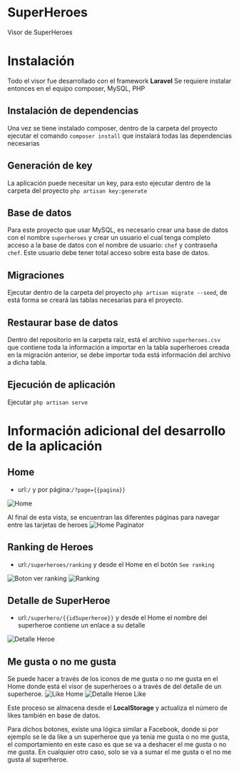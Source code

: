 # SuperHeroes
Visor de SuperHeroes

# Instalación
Todo el visor fue desarrollado con el framework **Laravel**
Se requiere instalar entonces en el equipo composer, MySQL, PHP

## Instalación de dependencias
Una vez se tiene instalado composer, dentro de la carpeta del proyecto ejecutar el comando `composer install` que instalará todas las dependencias necesarias

## Generación de key
La aplicación puede necesitar un key, para esto ejecutar dentro de la carpeta del proyecto `php artisan key:generate`

## Base de datos
Para este proyecto que usar MySQL, es necesario crear una base de datos con el nombre `superheroes` y crear un usuario el cual tenga completo acceso a la base de datos con el nombre de usuario: `chef` y contraseña `chef`. Este usuario debe tener total acceso sobre esta base de datos.

## Migraciones 
Ejecutar dentro de la carpeta del proyecto `php artisan migrate --seed`, de está forma se creará las tablas necesarias para el proyecto.

## Restaurar base de datos
Dentro del repositorio en la carpeta raíz, está el archivo `superheroes.csv` que contiene toda la información a importar en la tabla superheroes creada en la migración anterior, se debe importar toda está información del archivo a dicha tabla.

## Ejecución de aplicación
 
Ejecutar `php artisan serve`

# Información adicional del desarrollo de la aplicación

## Home
- url:`/` y por página:`/?page={{pagina}}`

![Home](imagesReadme/Home.png)

Al final de esta vista, se encuentran las diferentes páginas para navegar entre las tarjetas de heroes
![Home Paginator](imagesReadme/HomePaginator.png)

## Ranking de Heroes
- url:`/superheroes/ranking` y desde el Home en el botón `See ranking` 

![Boton ver ranking](imagesReadme/botonSeeRanking.png)
![Ranking](imagesReadme/ranking.png)

## Detalle de SuperHeroe
- url:`/superhero/{{idSuperheroe}}` y desde el Home el nombre del superheroe contiene un enlace a su detalle 

![Detalle Heroe](imagesReadme/detalleHeroe.png)

## Me gusta o no me gusta

Se puede hacer a través de los iconos de me gusta o no me gusta en el Home donde está el visor de superheroes o a través de del detalle de un superheroe.
![Like Home](imagesReadme/likeHome.png)
![Detalle Heroe Like](imagesReadme/detalleHeroeLike.png)

Este proceso se almacena desde el **LocalStorage** y actualiza el número de likes también en base de datos.

Para dichos botones, existe una lógica similar a Facebook, donde si por ejemplo se le da like a un superheroe que ya tenía me gusta o no me gusta, el comportamiento en este caso es que se va a deshacer el me gusta o no me gusta. En cualquier otro caso, solo se va a sumar el me gusta o el no me gusta al superheroe.